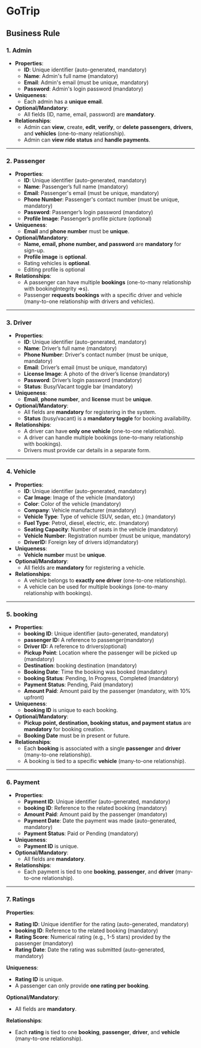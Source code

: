 # GoTrip
## Business Rule

### 1. **Admin**

- **Properties**:
    - **ID**: Unique identifier (auto-generated, mandatory)
    - **Name**: Admin's full name (mandatory)
    - **Email**: Admin's email (must be unique, mandatory)
    - **Password**: Admin's login password (mandatory)
- **Uniqueness**:
    - Each admin has a **unique email**.
- **Optional/Mandatory**:
    - All fields (ID, name, email, password) are **mandatory**.
- **Relationships**:
    - Admin can **view**, create, **edit**, **verify**, or **delete** **passengers**, **drivers**, and **vehicles** (one-to-many relationship).
    - Admin can **view ride status** and **handle payments**.

---

### 2. **Passenger**

- **Properties**:
    - **ID**: Unique identifier (auto-generated, mandatory)
    - **Name**: Passenger’s full name (mandatory)
    - **Email**: Passenger's email (must be unique, mandatory)
    - **Phone Number**: Passenger's contact number (must be unique, mandatory)
    - **Password**: Passenger’s login password (mandatory)
    - **Profile Image**: Passenger’s profile picture (optional)
- **Uniqueness**:
    - **Email** and **phone number** must be **unique**.
- **Optional/Mandatory**:
    - **Name, email, phone number, and password** are **mandatory** for sign-up.
    - **Profile image** is **optional**.
    - Rating vehicles is **optional**.
    - Editing profile is optional
- **Relationships**:
    - A passenger can have multiple **bookings** (one-to-many relationship with bookingIntegrity ⇒s).
    - Passenger **requests bookings** with a specific driver and vehicle (many-to-one relationship with drivers and vehicles).

---

### 3. **Driver**

- **Properties**:
    - **ID**: Unique identifier (auto-generated, mandatory)
    - **Name**: Driver’s full name (mandatory)
    - **Phone Number**: Driver's contact number (must be unique, mandatory)
    - **Email**: Driver’s email (must be unique, mandatory)
    - **License Image**: A photo of the driver’s license (mandatory)
    - **Password**: Driver’s login password (mandatory)
    - **Status**: Busy/Vacant toggle bar (mandatory)
- **Uniqueness**:
    - **Email**, **phone number**, and **license** must be **unique**.
- **Optional/Mandatory**:
    - All fields are **mandatory** for registering in the system.
    - **Status** (busy/vacant) is a **mandatory toggle** for booking availability.
- **Relationships**:
    - A driver can have **only one vehicle** (one-to-one relationship).
    - A driver can handle multiple bookings (one-to-many relationship with bookings).
    - Drivers must provide car details in a separate form.

---

### 4. **Vehicle**

- **Properties**:
    - **ID**: Unique identifier (auto-generated, mandatory)
    - **Car Image**: Image of the vehicle (mandatory)
    - **Color**: Color of the vehicle (mandatory)
    - **Company**: Vehicle manufacturer (mandatory)
    - **Vehicle Type**: Type of vehicle (SUV, sedan, etc.) (mandatory)
    - **Fuel Type**: Petrol, diesel, electric, etc. (mandatory)
    - **Seating Capacity**: Number of seats in the vehicle (mandatory)
    - **Vehicle Number**: Registration number (must be unique, mandatory)
    - **DriverID:** Foreign key of drivers id(mandatory)
- **Uniqueness**:
    - **Vehicle number** must be **unique**.
- **Optional/Mandatory**:
    - All fields are **mandatory** for registering a vehicle.
- **Relationships**:
    - A vehicle belongs to **exactly one driver** (one-to-one relationship).
    - A vehicle can be used for multiple bookings (one-to-many relationship with bookings).

---

### 5. **booking**

- **Properties**:
    - **booking ID**: Unique identifier (auto-generated, mandatory)
    - **passenger ID:** A reference to passenger(mandatory)
    - **Driver ID:** A reference to drivers(optional)
    - **Pickup Point**: Location where the passenger will be picked up (mandatory)
    - **Destination**: booking destination (mandatory)
    - **Booking Date**: Time the booking was booked (mandatory)
    - **booking Status**: Pending, In Progress, Completed (mandatory)
    - **Payment Status**: Pending, Paid (mandatory)
    - **Amount Paid**: Amount paid by the passenger (mandatory, with 10% upfront)
- **Uniqueness**:
    - **booking ID** is unique to each booking.
- **Optional/Mandatory**:
    - **Pickup point, destination, booking status, and payment status** are **mandatory** for booking creation.
    - **Booking Date** must be in present or future.
- **Relationships**:
    - Each **booking** is associated with a single **passenger** and **driver** (many-to-one relationship).
    - A booking is tied to a specific **vehicle** (many-to-one relationship).

---

### 6. **Payment**

- **Properties**:
    - **Payment ID**: Unique identifier (auto-generated, mandatory)
    - **booking ID**: Reference to the related booking (mandatory)
    - **Amount Paid**: Amount paid by the passenger (mandatory)
    - **Payment Date**: Date the payment was made (auto-generated, mandatory)
    - **Payment Status**: Paid or Pending (mandatory)
- **Uniqueness**:
    - **Payment ID** is unique.
- **Optional/Mandatory**:
    - All fields are **mandatory**.
- **Relationships**:
    - Each payment is tied to one **booking**, **passenger**, and **driver** (many-to-one relationship).
 
 ---

### **7. Ratings**

**Properties**:

- **Rating ID**: Unique identifier for the rating (auto-generated, mandatory)
- **booking ID**: Reference to the related booking (mandatory)
- **Rating Score**: Numerical rating (e.g., 1-5 stars) provided by the passenger (mandatory)
- **Rating Date**: Date the rating was submitted (auto-generated, mandatory)

**Uniqueness**:

- **Rating ID** is unique.
- A passenger can only provide **one rating per booking**.

**Optional/Mandatory**:

- All fields are **mandatory**.

**Relationships**:

- Each **rating** is tied to one **booking**, **passenger**, **driver**, and **vehicle** (many-to-one relationship).
